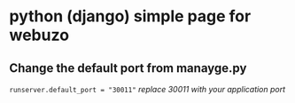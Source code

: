 # python (django) simple page for webuzo 

## Change the default port from manayge.py
```runserver.default_port = "30011"```
*replace 30011 with your application port*
